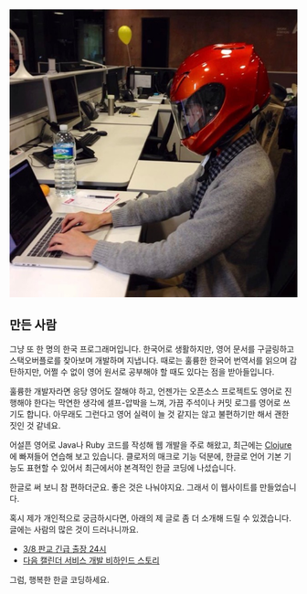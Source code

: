 <img src="img/프로필.jpg" class="프로필" />

## 만든 사람

그냥 또 한 명의 한국 프로그래머입니다. 한국어로 생활하지만, 영어 문서를 구글링하고 스택오버플로를 찾아보며 개발하며 지냅니다. 때로는 훌륭한 한국어 번역서를 읽으며 감탄하지만, 어쩔 수 없이 영어 원서로 공부해야 할 때도 있다는 점을 받아들입니다.

훌륭한 개발자라면 응당 영어도 잘해야 하고, 언젠가는 오픈소스 프로젝트도 영어로 진행해야 한다는 막연한 생각에 셀프-압박을 느껴, 가끔 주석이나 커밋 로그를 영어로 쓰기도 합니다. 아무래도 그런다고 영어 실력이 늘 것 같지는 않고 불편하기만 해서 괜한 짓인 것 같네요.

어설픈 영어로 Java나 Ruby 코드를 작성해 웹 개발을 주로 해왔고, 최근에는 [Clojure](http://clojure.org)에 빠져들어 연습해 보고 있습니다. 클로저의 매크로 기능 덕분에, 한글로 언어 기본 기능도 표현할 수 있어서 최근에서야 본격적인 한글 코딩에 나섰습니다.

한글로 써 보니 참 편하더군요. 좋은 것은 나눠야지요. 그래서 이 웹사이트를 만들었습니다.

혹시 제가 개인적으로 궁금하시다면, 아래의 제 글로 좀 더 소개해 드릴 수 있겠습니다. 글에는 사람의 많은 것이 드러나니까요.

* [3/8 판교 긴급 출장 24시](https://medium.com/happyprogrammer-in-jeju/3-8-판교-긴급-출장-24시-3bad70af3176)
* [다음 캘린더 서비스 개발 비하인드 스토리](https://medium.com/happyprogrammer-in-jeju/다음-캘린더-서비스의-비하인드-스토리-ec0faac67f05)

그럼, 행복한 한글 코딩하세요.
